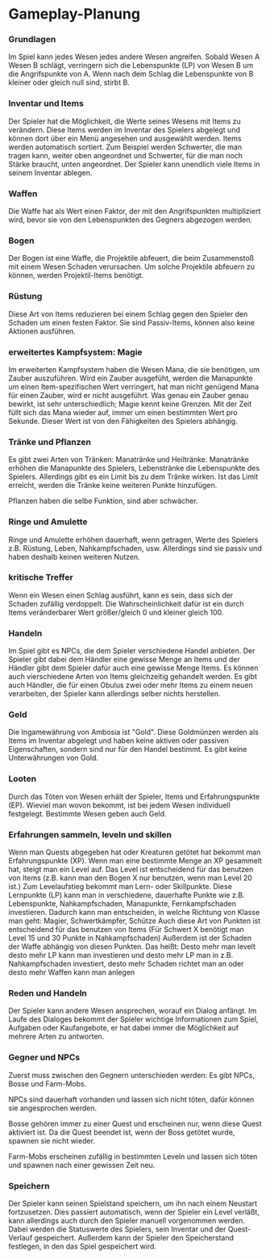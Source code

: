 # Gameplay-Planung

### Grundlagen

Im Spiel kann jedes Wesen jedes andere Wesen angreifen. Sobald Wesen A Wesen B schlägt, verringern sich die Lebenspunkte (LP)
von Wesen B um die Angrifspunkte von A. Wenn nach dem Schlag die Lebenspunkte von B kleiner oder gleich null sind, stirbt B.

### Inventar und Items

Der Spieler hat die Möglichkeit, die Werte seines Wesens mit Items zu verändern.
Diese Items werden im Inventar des Spielers abgelegt und können dort über ein Menü angesehen und ausgewählt werden.
Items werden automatisch sortiert. Zum Beispiel werden Schwerter, die man tragen kann, weiter oben angeordnet und Schwerter, für die
man noch Stärke braucht, unten angeordnet. Der Spieler kann unendlich viele Items in seinem Inventar ablegen.

### Waffen

Die Waffe hat als Wert einen Faktor, der mit den Angrifspunkten multipliziert wird, bevor sie von den Lebenspunkten des Gegners
abgezogen werden.

### Bogen

Der Bogen ist eine Waffe, die Projektile abfeuert, die beim Zusammenstoß mit einem Wesen Schaden verursachen.
Um solche Projektile abfeuern zu können, werden Projektil-Items benötigt.

### Rüstung

Diese Art von Items reduzieren bei einem Schlag gegen den Spieler den Schaden um einen festen Faktor.
Sie sind Passiv-Items, können also keine Aktionen ausführen.

### erweitertes Kampfsystem: Magie

Im erweiterten Kampfsystem haben die Wesen Mana, die sie benötigen, um Zauber auszuführen. Wird ein Zauber ausgefüht, werden
die Manapunkte um einen Item-spezifischen Wert verringert, hat man nicht genügend Mana für einen Zauber, wird er nicht ausgeführt.
Was genau ein Zauber genau bewirkt, ist sehr unterschiedlich; Magie kennt keine Grenzen. Mit der Zeit füllt sich das Mana wieder
auf, immer um einen bestimmten Wert pro Sekunde. Dieser Wert ist von den Fähigkeiten des Spielers abhängig.

### Tränke und Pflanzen

Es gibt zwei Arten von Tränken: Manatränke und Heiltränke. Manatränke erhöhen die Manapunkte des Spielers, Lebenstränke die
Lebenspunkte des Spielers. Allerdings gibt es ein Limit bis zu dem Tränke wirken. Ist das Limit erreicht, werden die Tränke keine
weiteren Punkte hinzufügen.

Pflanzen haben die selbe Funktion, sind  aber schwächer.

### Ringe und Amulette

Ringe und Amulette erhöhen dauerhaft, wenn getragen, Werte des Spielers z.B. Rüstung, Leben, Nahkampfschaden, usw.
Allerdings sind sie passiv und haben deshalb keinen weiteren Nutzen.

### kritische Treffer

Wenn ein Wesen einen Schlag ausführt, kann es sein, dass sich der Schaden zufällig verdoppelt. Die Wahrscheinlichkeit dafür ist ein durch
Items veränderbarer Wert größer/gleich 0 und kleiner gleich 100.

### Handeln

Im Spiel gibt es NPCs, die dem Spieler verschiedene Handel anbieten. Der Spieler gibt dabei dem Händler eine gewisse Menge an Items und der
Händler gibt dem Spieler dafür auch eine gewisse Menge Items. Es können auch vierschiedene Arten von Items gleichzeitig gehandelt werden.
Es gibt auch Händler, die für einen Obulus zwei oder mehr Items zu einem neuen verarbeiten, der Spieler kann allerdings selber nichts
herstellen.

### Geld

Die Ingamewährung von Ambosia ist "Gold". Diese Goldmünzen werden als Items im Inventar abgelegt und haben keine aktiven oder passiven
Eigenschaften, sondern sind nur für den Handel bestimmt. Es gibt keine Unterwährungen von Gold.

### Looten

Durch das Töten von Wesen erhält der Spieler, Items und Erfahrungspunkte (EP). Wieviel man wovon bekommt, ist bei jedem Wesen individuell festgelegt.
Bestimmte Wesen geben auch Geld.

### Erfahrungen sammeln, leveln und skillen

Wenn man Quests abgegeben hat oder Kreaturen getötet hat bekommt man Erfahrungspunkte (XP).
Wenn man eine bestimmte Menge an XP gesammelt hat, steigt man ein Level auf.
Das Level ist entscheidend für das benutzen von Items (z.B. kann man den Bogen X nur benutzen, wenn man Level 20 ist.)
Zum Levelaufstieg bekommt man Lern- oder Skillpunkte.
Diese Lernpunkte (LP) kann man in verschiedene, dauerhafte Punkte wie z.B. Lebenspunkte, Nahkampfschaden, Manapunkte, Fernkampfschaden investieren.
Dadurch kann man entscheiden, in welche Richtung von Klasse man geht: Magier, Schwertkämpfer, Schütze
Auch diese Art von Punkten ist entscheidend für das benutzen von Items (Für Schwert X benötigt man Level 15 und 30 Punkte in Nahkampfschaden)
Außerdem ist der Schaden der Waffe abhängig von diesen Punkten.
Das heißt: Desto mehr man levelt desto mehr LP kann man investieren und desto mehr LP man in z.B. Nahkampfschaden investiert,
desto mehr Schaden richtet man an oder desto mehr Waffen kann man anlegen   

### Reden und Handeln

Der Spieler kann andere Wesen ansprechen, worauf ein Dialog anfängt. Im Laufe des Dialoges bekommt der Spieler wichtige Informationen zum Spiel,
Aufgaben oder Kaufangebote, er hat dabei immer die Möglichkeit auf mehrere Arten zu antworten.

### Gegner und NPCs

Zuerst muss zwischen den Gegnern unterschieden werden: Es gibt NPCs, Bosse und Farm-Mobs.

NPCs sind dauerhaft vorhanden und lassen sich nicht töten, dafür können sie angesprochen werden.

Bosse gehören immer zu einer Quest und erscheinen nur, wenn diese Quest aktiviert ist. Da die Quest beendet ist, wenn der Boss getötet wurde, spawnen
sie nicht wieder.

Farm-Mobs erscheinen zufällig in bestimmten Leveln und lassen sich töten und spawnen nach einer gewissen Zeit neu.

### Speichern

Der Spieler kann seinen Spielstand speichern, um ihn nach einem Neustart fortzusetzen. Dies passiert automatisch, wenn der Spieler ein Level verläßt,
kann allerdings auch durch den Spieler manuell vorgenommen werden. Dabei werden die Statuswerte des Spielers, sein Inventar und der Quest-Verlauf gespeichert.
Außerdem kann der Spieler den Speicherstand festlegen, in den das Spiel gespeichert wird.